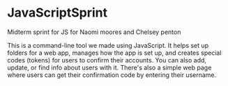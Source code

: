 # JavaScriptSprint
Midterm sprint for JS for Naomi moores and Chelsey penton


This is a command-line tool we made using JavaScript. It helps set up folders for a web app, manages how the app is set up, and creates special codes (tokens) for users to confirm their accounts. You can also add, update, or find info about users with it. There's also a simple web page where users can get their confirmation code by entering their username.
